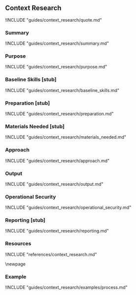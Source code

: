## Context Research

!INCLUDE "guides/context_research/quote.md"

### Summary

!INCLUDE "guides/context_research/summary.md"

### Purpose

!INCLUDE "guides/context_research/purpose.md"

### Baseline Skills [stub]

!INCLUDE "guides/context_research/baseline_skills.md"

### Preparation [stub]

!INCLUDE "guides/context_research/preparation.md"

### Materials Needed [stub]

!INCLUDE "guides/context_research/materials_needed.md"

### Approach

!INCLUDE "guides/context_research/approach.md"

### Output

!INCLUDE "guides/context_research/output.md"

### Operational Security

!INCLUDE "guides/context_research/operational_security.md"

### Reporting [stub]

!INCLUDE "guides/context_research/reporting.md"

### Resources

!INCLUDE "references/context_research.md"

\newpage

### Example

!INCLUDE "guides/context_research/examples/process.md"
